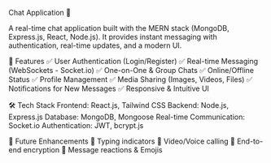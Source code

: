Chat Application 🚀

A real-time chat application built with the MERN stack (MongoDB, Express.js, React, Node.js). It provides instant messaging with authentication, real-time updates, and a modern UI.

📌 Features
✅ User Authentication (Login/Register)
✅ Real-time Messaging (WebSockets - Socket.io)
✅ One-on-One & Group Chats
✅ Online/Offline Status
✅ Profile Management
✅ Media Sharing (Images, Videos, Files)
✅ Notifications for New Messages
✅ Responsive & Intuitive UI

🛠 Tech Stack
Frontend: React.js, Tailwind CSS
Backend: Node.js, Express.js
Database: MongoDB, Mongoose
Real-time Communication: Socket.io
Authentication: JWT, bcrypt.js

📌 Future Enhancements
🔹 Typing indicators
🔹 Video/Voice calling
🔹 End-to-end encryption
🔹 Message reactions & Emojis


